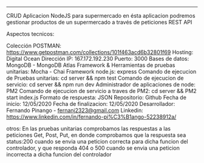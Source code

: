 ------------------------------------------
CRUD Aplicacion NodeJS para supermercado
en ésta aplicacion podremos gestionar productos de un supermercado a través de peticiones REST API 

Aspectos tecnicos: 

Colección POSTMAN: https://www.getpostman.com/collections/101f463acd6b32801f69 
Hosting: Digital Ocean 
Dirección IP: 167.172.192.230 
Puerto: 3000 
Bases de datos: MongoDB - MongoDB Atlas 
Framework & Herramientas de pruebas unitarias:  Mocha - Chai 
Framework node.js: express 
Comando de ejecucion de Pruebas unitarias: cd server && npm test
Comando de ejecucion de servicio: cd server && npm run dev
Administrador de aplicaciones de node: PM2
Comando de ejecucion de servicio a traves de PM2: cd server && PM2 start index.js 
Formato de respuesta: JSON
Repositorio: Github
Fecha de inicio: 12/05/2020 
Fecha de finalizacion: 12/05/2020
Desarrollador: Fernando Pinango - fernanj2323@gmail.com
Linkedin: https://www.linkedin.com/in/fernando-pi%C3%B1ango-52238912a/

otros: En las pruebas unitarias comprobamos las respuestas a las peticiones Get, Post, Put, en donde comprobamos que la respuesta sea status:200 cuando se envia una peticion correcta para dicha funcion del controlador, y que responda 404 o 500 cuando se envia una peticion incorrecta a dicha funcion del controlador 

